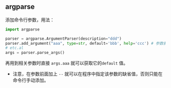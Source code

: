 ## argparse

添加命令行参数，用法：

```python
import argparse

parser = argparse.ArgumentParser(description="ddd") 
parser.add_argument("aaa", type=str, default='bbb', help='ccc') # 参数前面没有加--表示是必须手动指定值的参数，并且不能使用默认值
# etc.al
args = parser.parse_args()
```

再用到相关参数时直接 `args.aaa` 就可以获取它的`default` 值。

- 注意，在参数前面加上 `--`  就可以在程序中指定该参数的缺省值，否则只能在命令行手动添加。